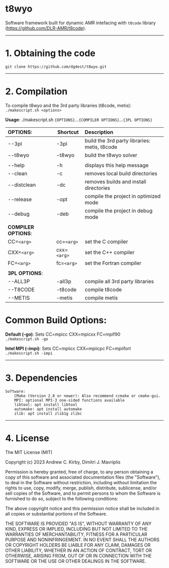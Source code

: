 t8wyo
=========
Software framework built for dynamic AMR intefacing with `t8code` library (https://github.com/DLR-AMR/t8code).  

---
# 1. Obtaining the code
    git clone https://github.com/dg4est/t8wyo.git

---
# 2. Compilation
To compile t8wyo and the 3rd party libraries (t8code, metis):  
    `./makescript.sh <options>`

**Usage**: ./makescript.sh `{OPTIONS}`...`{COMPILER OPTIONS}`...`{3PL OPTIONS}`

| OPTIONS:             | Shortcut    | Description                                         |
|:---------------------|-------------|:----------------------------------------------------|
| --3pl                | -3pl        | build the 3rd party libraries: metis, t8code        |
| --t8wyo              | -t8wyo      | build the t8wyo solver                              |
|                      |             |                                                     |
| --help               | -h          | displays this help message                          |
| --clean              | -c          | removes local build directories                     |
| --distclean          | -dc         | removes builds and install directories              |
| --release            | -opt        | compile the project in optimized mode               |
| --debug              | -deb        | compile the project in debug mode                   |
|                      |             |                                                     |
| **COMPILER OPTIONS**:|             |                                                     |
| CC=`<arg>`           | cc=`<arg>`  | set the C compiler                                  |
| CXX=`<arg>`          | cxx=`<arg>` | set the C++ compiler                                |
| FC=`<arg>`           | fc=`<arg>`  | set the Fortran compiler                            |
|                      |             |                                                     |
| **3PL OPTIONS**:     |             |                                                     |
| --ALL3P              | -all3p      | compile all 3rd party libraries                     |
| --T8CODE             | -t8code     | compile t8code                                      |
| --METIS              | -metis      | compile metis                                       |

# Common Build Options:
**Default (-go)**: Sets CC=mpicc CXX=mpicxx FC=mpif90  
    `./makescript.sh -go`

**Intel MPI (-impi)**: Sets CC=mpiicc CXX=mpiicpc FC=mpiifort  
    `./makescript.sh -impi`

---
# 3. Dependencies
    Software:
        CMake (Version 2.8 or newer): Also recommend ccmake or cmake-gui.
        MPI: optional MPI-3 one-sided functions available
        libtool: apt install libtool
        automake: apt install automake
        zlib: apt install zlib1g zlibc

---
# 4. License

The MIT License (MIT)

Copyright (c) 2023 Andrew C. Kirby, Dimitri J. Mavriplis

Permission is hereby granted, free of charge, to any person obtaining a copy
of this software and associated documentation files (the "Software"), to deal
in the Software without restriction, including without limitation the rights
to use, copy, modify, merge, publish, distribute, sublicense, and/or sell
copies of the Software, and to permit persons to whom the Software is
furnished to do so, subject to the following conditions:

The above copyright notice and this permission notice shall be included in all
copies or substantial portions of the Software.

THE SOFTWARE IS PROVIDED "AS IS", WITHOUT WARRANTY OF ANY KIND, EXPRESS OR
IMPLIED, INCLUDING BUT NOT LIMITED TO THE WARRANTIES OF MERCHANTABILITY,
FITNESS FOR A PARTICULAR PURPOSE AND NONINFRINGEMENT. IN NO EVENT SHALL THE
AUTHORS OR COPYRIGHT HOLDERS BE LIABLE FOR ANY CLAIM, DAMAGES OR OTHER
LIABILITY, WHETHER IN AN ACTION OF CONTRACT, TORT OR OTHERWISE, ARISING FROM,
OUT OF OR IN CONNECTION WITH THE SOFTWARE OR THE USE OR OTHER DEALINGS IN THE
SOFTWARE.
